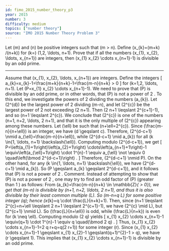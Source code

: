 ```yaml
---
id: fimo_2015_number_theory_p3
year: 2015
number: 3
difficulty: medium
topics: ["number theory"]
source: "IMO 2015 Number Theory Problem 3"
---
```


Let \(m\) and \(n\) be positive integers such that \(m > n\). Define \(x_{k}=(m+k) /(n+k)\) for \(k=\) \(1,2, \ldots, n+1\). Prove that if all the numbers \(x_{1}, x_{2}, \ldots, x_{n+1}\) are integers, then \(x_{1} x_{2} \cdots x_{n+1}-1\) is divisible by an odd prime.

---
Assume that \(x_{1}, x_{2}, \ldots, x_{n+1}\) are integers. Define the integers
\[
a_{k}=x_{k}-1=\frac{m+k}{n+k}-1=\frac{m-n}{n+k} > 0
\]
for \(k=1,2, \ldots, n+1\).
Let \(P=x_{1} x_{2} \cdots x_{n+1}-1\). We need to prove that \(P\) is divisible by an odd prime, or in other words, that \(P\) is not a power of 2 . To this end, we investigate the powers of 2 dividing the numbers \(a_{k}\).
Let \(2^{d}\) be the largest power of 2 dividing \(m-n\), and let \(2^{c}\) be the largest power of 2 not exceeding \(2 n+1\). Then \(2 n+1 \leqslant 2^{c+1}-1\), and so \(n+1 \leqslant 2^{c}\). We conclude that \(2^{c}\) is one of the numbers \(n+1, n+2, \ldots, 2 n+1\), and that it is the only multiple of \(2^{c}\) appearing among these numbers. Let \(\ell\) be such that \(n+\ell=2^{c}\). Since \(\frac{m-n}{n+\ell}\) is an integer, we have \(d \geqslant c\). Therefore, \(2^{d-c+1} \nmid a_{\ell}=\frac{m-n}{n+\ell}\), while \(2^{d-c+1} \mid a_{k}\) for all \(k \in\{1, \ldots, n+1\} \backslash\{\ell\}\).
Computing modulo \(2^{d-c+1}\), we get
\[
P=\left(a_{1}+1\right)\left(a_{2}+1\right) \cdots\left(a_{n+1}+1\right)-1 \equiv\left(a_{\ell}+1\right) \cdot 1^{n}-1 \equiv a_{\ell} \not \equiv 0 \quad\left(\bmod 2^{d-c+1}\right) .
\]
Therefore, \(2^{d-c+1} \nmid P\).
On the other hand, for any \(k \in\{1, \ldots, n+1\} \backslash\{\ell\}\), we have \(2^{d-c+1} \mid a_{k}\). So \(P \geqslant a_{k} \geqslant 2^{d-c+1}\), and it follows that \(P\) is not a power of 2 .
Comment. Instead of attempting to show that \(P\) is not a power of 2 , one may try to find an odd factor of \(P\) (greater than 1 ) as follows:
From \(a_{k}=\frac{m-n}{n+k} \in \mathbb{Z}_{ > 0}\), we get that \(m-n\) is divisible by \(n+1, n+2, \ldots, 2 n+1\), and thus it is also divisible by their least common multiple \(L\). So \(m-n=q L\) for some positive integer \(q\); hence \(x_{k}=q \cdot \frac{L}{n+k}+1\).
Then, since \(n+1 \leqslant 2^{c}=n+\ell \leqslant 2 n+1 \leqslant 2^{c+1}-1\), we have \(2^{c} \mid L\), but \(2^{c+1} \nmid L\). So \(\frac{L}{n+\ell}\) is odd, while \(\frac{L}{n+k}\) is even for \(k \neq \ell\). Computing modulo \(2 q\) yields
\[
x_{1} x_{2} \cdots x_{n+1}-1 \equiv(q+1) \cdot 1^{n}-1 \equiv q \quad(\bmod 2 q) .
\]
Thus, \(x_{1} x_{2} \cdots x_{n+1}-1=2 q r+q=q(2 r+1)\) for some integer \(r\).
Since \(x_{1} x_{2} \cdots x_{n+1}-1 \geqslant x_{1} x_{2}-1 \geqslant(q+1)^{2}-1 > q\), we have \(r \geqslant 1\). This implies that \(x_{1} x_{2} \cdots x_{n+1}-1\) is divisible by an odd prime.
